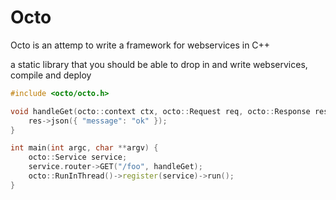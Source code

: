 
# Octo 

Octo is an attemp to write a framework for webservices in C++

a static library that you should be able to drop in and write webservices,
compile and deploy 

```cpp
#include <octo/octo.h>

void handleGet(octo::context ctx, octo::Request req, octo::Response res) {
    res->json({ "message": "ok" });
}

int main(int argc, char **argv) {
    octo::Service service;
    service.router->GET("/foo", handleGet);
    octo::RunInThread()->register(service)->run();
}
```